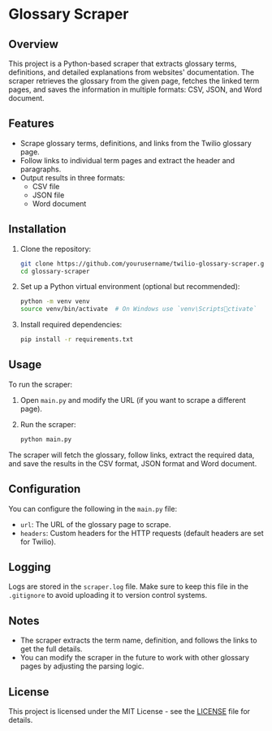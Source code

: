 
# Glossary Scraper

## Overview
This project is a Python-based scraper that extracts glossary terms, definitions, and detailed explanations from websites' documentation. The scraper retrieves the glossary from the given page, fetches the linked term pages, and saves the information in multiple formats: CSV, JSON, and Word document.

## Features
- Scrape glossary terms, definitions, and links from the Twilio glossary page.
- Follow links to individual term pages and extract the header and paragraphs.
- Output results in three formats:
  - CSV file
  - JSON file
  - Word document

## Installation

1. Clone the repository:

   ```bash
   git clone https://github.com/yourusername/twilio-glossary-scraper.git
   cd glossary-scraper
   ```

2. Set up a Python virtual environment (optional but recommended):

   ```bash
   python -m venv venv
   source venv/bin/activate  # On Windows use `venv\Scriptsctivate`
   ```

3. Install required dependencies:

   ```bash
   pip install -r requirements.txt
   ```

## Usage

To run the scraper:

1. Open `main.py` and modify the URL (if you want to scrape a different page).
2. Run the scraper:

   ```bash
   python main.py
   ```

The scraper will fetch the glossary, follow links, extract the required data, and save the results in the CSV format, JSON format and Word document.

## Configuration

You can configure the following in the `main.py` file:
- `url`: The URL of the glossary page to scrape.
- `headers`: Custom headers for the HTTP requests (default headers are set for Twilio).

## Logging

Logs are stored in the `scraper.log` file. Make sure to keep this file in the `.gitignore` to avoid uploading it to version control systems.

## Notes

- The scraper extracts the term name, definition, and follows the links to get the full details.
- You can modify the scraper in the future to work with other glossary pages by adjusting the parsing logic.

## License

This project is licensed under the MIT License - see the [LICENSE](LICENSE) file for details.

